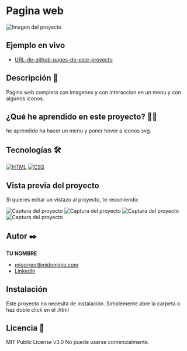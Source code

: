 # Pagina web

![Imagen del proyecto](https://github.com/keketee/menu-responsive/blob/main/design%206/desktop-preview.jpg)

## Ejemplo en vivo

- [URL-de-github-pages-de-este-proyecto](https://github.com/keketee/menu-responsive.git)

## Descripción 📑

Pagina web completa con imagenes y con interaccion en un menu y con algunos iconos.

## ¿Qué he aprendido en este proyecto? 🙇🏻

he aprendido ha hacer un menu y poner hover a iconos svg.

## Tecnologías 🛠

<!-- Iconos sacados de: https://github.com/hendrasob/badges/blob/master/README.md y https://github.com/alexandresanlim/Badges4-README.md-Profile -->

[![HTML](https://img.shields.io/badge/HTML5-E34F26?style=for-the-badge&logo=html5&logoColor=white)](https://es.wikipedia.org/wiki/HTML5)
[![CSS](https://img.shields.io/badge/CSS3-1572B6?style=for-the-badge&logo=css3&logoColor=white)](https://es.wikipedia.org/wiki/CSS)

## Vista previa del proyecto

Si quieres echar un vistazo al proyecto, te recomiendo:

![Captura del proyecto](https://github.com/keketee/menu-responsive/blob/main/design%206/desktop-design.jpg)
![Captura del proyecto](https://github.com/keketee/menu-responsive/blob/main/design%206/mobile-design.jpg)
![Captura del proyecto](https://github.com/keketee/menu-responsive/blob/main/design%206/mobile-menu.jpg)
![Captura del proyecto](https://github.com/keketee/menu-responsive/blob/main/design%206/active-states.jpg)


## Autor ✒️

**TU NOMBRE**

- [micorreo@midominio.com](micorreo@midominio.com)
- [LinkedIn](https://www.linkedin.com/in/tu-url-de-linkedin/)

## Instalación

Este proyecto no necesita de instalación. Simplemente abre la carpeta o haz doble click en el .html

## Licencia 📄

MIT Public License v3.0
No puede usarse comencialmente.
